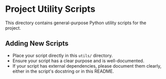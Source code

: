 # Project Utility Scripts

This directory contains general-purpose Python utility scripts for the project.

## Adding New Scripts

- Place your script directly in this `utils/` directory.
- Ensure your script has a clear purpose and is well-documented.
- If your script has external dependencies, please document them clearly, either in the script's docstring or in this README.
